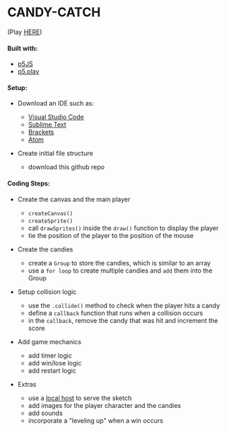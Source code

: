 CANDY-CATCH
===========
(Play [HERE](http://craigprotzel.github.io/candy-catch/))

#### Built with:
* [p5JS](http://p5js.org/)
* [p5.play](http://p5play.molleindustria.org/)

#### Setup:
* Download an IDE such as:
	* [Visual Studio Code](https://code.visualstudio.com/)
	* [Sublime Text](http://www.sublimetext.com/3)
	* [Brackets](http://brackets.io/)
	* [Atom](https://atom.io/)

* Create initial file structure
	* download this github repo

#### Coding Steps:
* Create the canvas and the main player
	* `createCanvas()`
	* `createSprite()`
	* call `drawSprites()` inside the `draw()` function to display the player
	* tie the position of the player to the position of the mouse

* Create the candies
	* create a `Group` to store the candies, which is similar to an array
	* use a `for loop` to create multiple candies and `add` them into the Group

* Setup collision logic
	* use the `.collide()` method to check when the player hits a candy
	* define a `callback` function that runs when a collision occurs
	* in the `callback`, remove the candy that was hit and increment the score

* Add game mechanics
	* add timer logic
	* add win/lose logic
	* add restart logic

* Extras
	* use a [local host](https://github.com/processing/p5.js/wiki/Local-server) to serve the sketch
	* add images for the player character and the candies
	* add sounds
	* incorporate a "leveling up" when a win occurs
